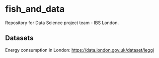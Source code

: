 # fish_and_data
Repository for Data Science project team - IBS London.

## Datasets

Energy consumption in London: https://data.london.gov.uk/dataset/leggi
